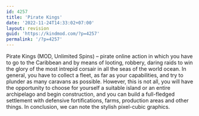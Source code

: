 ```yaml
---
id: 4257
title: 'Pirate Kings'
date: '2022-11-24T14:33:02+07:00'
layout: revision
guid: 'https://kindmod.com/?p=4257'
permalink: '/?p=4257'
---
```


Pirate Kings (MOD, Unlimited Spins) – pirate online action in which you have to go to the Caribbean and by means of looting, robbery, daring raids to win the glory of the most intrepid corsair in all the seas of the world ocean. In general, you have to collect a fleet, as far as your capabilities, and try to plunder as many caravans as possible. However, this is not all, you will have the opportunity to choose for yourself a suitable island or an entire archipelago and begin construction, and you can build a full-fledged settlement with defensive fortifications, farms, production areas and other things. In conclusion, we can note the stylish pixel-cubic graphics.